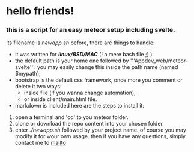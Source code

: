 # hello friends!
### this is a script for an easy meteor setup including svelte.
its filename is *newapp.sh*
before, there are things to handle:
- it was written for ***linux/BSD/MAC*** (! a mere bash file ;) )
- the default path is your home one followed by '''Appdev_web/meteor-svelte'''. you may easily change this inside the path name (named $mypath);
- bootstrap is the default css framework, once more you comment or delete it two ways:
    - inside file (if you wanna change automation),
    - or inside client/main.html file.
- markdown is included
here are the steps to install it:
1. open a terminal and 'cd' to you meteor folder.
2. clone or download the repo content into your chosen folder.
3. enter *./newapp.sh* followed by your project name.
of course you may modify it for wour own usage.
then if you have any questions, simply contact me to [mailto](mailto:fabezio@outlook.fr)
